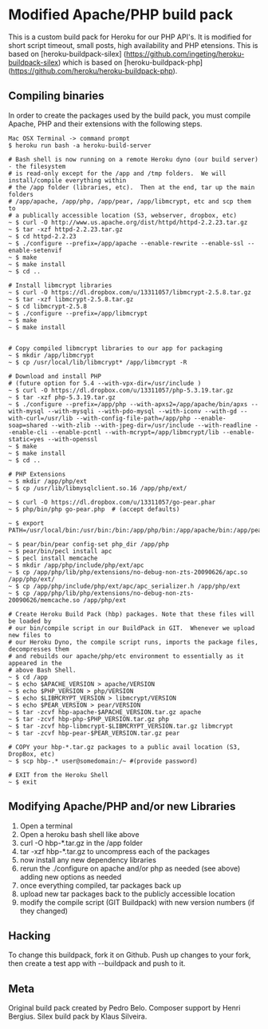 Modified Apache/PHP build pack 
========================

This is a custom build pack for Heroku for our PHP API's. It is modified for short script timeout, small posts, high availability and PHP etensions. This is based on [heroku-buildpack-silex] (https://github.com/ingeting/heroku-buildpack-silex) which is based on [heroku-buildpack-php] (https://github.com/heroku/heroku-buildpack-php).

Compiling binaries
------------------

In order to create the packages used by the build pack, you must compile Apache, PHP and their extensions with the following steps.

    Mac OSX Terminal -> command prompt
    $ heroku run bash -a heroku-build-server

    # Bash shell is now running on a remote Heroku dyno (our build server) - the filesystem
    # is read-only except for the /app and /tmp folders.  We will install/compile everything within 
    # the /app folder (libraries, etc).  Then at the end, tar up the main folders
    # /app/apache, /app/php, /app/pear, /app/libmcrypt, etc and scp them to
    # a publically accessible location (S3, webserver, dropbox, etc)
    ~ $ curl -O http://www.us.apache.org/dist/httpd/httpd-2.2.23.tar.gz
    ~ $ tar -xzf httpd-2.2.23.tar.gz
    ~ $ cd httpd-2.2.23
    ~ $ ./configure --prefix=/app/apache --enable-rewrite --enable-ssl --enable-setenvif
    ~ $ make
    ~ $ make install
    ~ $ cd ..

    # Install libmcrypt libraries
    ~ $ curl -O https://dl.dropbox.com/u/13311057/libmcrypt-2.5.8.tar.gz
    ~ $ tar -xzf libmcrypt-2.5.8.tar.gz
    ~ $ cd libmcrypt-2.5.8
    ~ $ ./configure --prefix=/app/libmcrypt
    ~ $ make
    ~ $ make install
    

    # Copy compiled libmcrypt libraries to our app for packaging
    ~ $ mkdir /app/libmcrypt
    ~ $ cp /usr/local/lib/libmcrypt* /app/libmcrypt -R
    
    # Download and install PHP
    # (future option for 5.4 --with-vpx-dir=/usr/include )
    ~ $ curl -O https://dl.dropbox.com/u/13311057/php-5.3.19.tar.gz
    ~ $ tar -xzf php-5.3.19.tar.gz
    ~ $ ./configure --prefix=/app/php --with-apxs2=/app/apache/bin/apxs --with-mysql --with-mysqli --with-pdo-mysql --with-iconv --with-gd --with-curl=/usr/lib --with-config-file-path=/app/php --enable-soap=shared --with-zlib --with-jpeg-dir=/usr/include --with-readline --enable-cli --enable-pcntl --with-mcrypt=/app/libmcrypt/lib --enable-static=yes --with-openssl
    ~ $ make
    ~ $ make install
    ~ $ cd ..

    # PHP Extensions
    ~ $ mkdir /app/php/ext
    ~ $ cp /usr/lib/libmysqlclient.so.16 /app/php/ext/

    ~ $ curl -O https://dl.dropbox.com/u/13311057/go-pear.phar
    ~ $ php/bin/php go-pear.php  # (accept defaults)

    ~ $ export PATH=/usr/local/bin:/usr/bin:/bin:/app/php/bin:/app/apache/bin:/app/pear/bin

    ~ $ pear/bin/pear config-set php_dir /app/php
    ~ $ pear/bin/pecl install apc
    ~ $ pecl install memcache
    ~ $ mkdir /app/php/include/php/ext/apc
    ~ $ cp /app/php/lib/php/extensions/no-debug-non-zts-20090626/apc.so /app/php/ext/
    ~ $ cp /app/php/include/php/ext/apc/apc_serializer.h /app/php/ext
    ~ $ cp /app/php/lib/php/extensions/no-debug-non-zts-20090626/memcache.so /app/php/ext    

    # Create Heroku Build Pack (hbp) packages. Note that these files will be loaded by
    # our bin/compile script in our BuildPack in GIT.  Whenever we upload new files to 
    # our Heroku Dyno, the compile script runs, imports the package files, decompresses them
    # and rebuilds our apache/php/etc environment to essentially as it appeared in the 
    # above Bash Shell.  
    ~ $ cd /app
    ~ $ echo $APACHE_VERSION > apache/VERSION
    ~ $ echo $PHP_VERSION > php/VERSION
    ~ $ echo $LIBMCRYPT_VERSION > libmcrypt/VERSION
    ~ $ echo $PEAR_VERSION > pear/VERSION
    ~ $ tar -zcvf hbp-apache-$APACHE_VERSION.tar.gz apache
    ~ $ tar -zcvf hbp-php-$PHP_VERSION.tar.gz php
    ~ $ tar -zcvf hbp-libmcrypt-$LIBMCRYPT_VERSION.tar.gz libmcrypt
    ~ $ tar -zcvf hbp-pear-$PEAR_VERSION.tar.gz pear

    # COPY your hbp-*.tar.gz packages to a public avail location (S3, DropBox, etc)
    ~ $ scp hbp-.* user@somedomain:/~ #(provide password)

    # EXIT from the Heroku Shell
    ~ $ exit

Modifying Apache/PHP and/or new Libraries
-------

1. Open a terminal
2. Open a heroku bash shell like above
3. curl -O hbp-*.tar.gz in the /app folder
4. tar -xzf hbp-*.tar.gz to uncompress each of the packages
5. now install any new dependency libraries
6. rerun the ./configure on apache and/or php as needed (see above) adding new options as needed
7. once everything compiled, tar packages back up
8. upload new tar packages back to the publicly accessible location
9. modify the compile script (GIT Buildpack) with new version numbers (if they changed)

Hacking
-------

To change this buildpack, fork it on Github. Push up changes to your fork, then create a test app with --buildpack <your-github-url> and push to it.


Meta
----

Original build pack created by Pedro Belo. Composer support by Henri Bergius. Silex build pack by Klaus Silveira.
